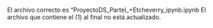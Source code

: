 El archivo correcto es “ProyectoDS_ParteI_+Etcheverry_ipynb.ipynb
El archivo que contiene el (1) al final no está actualizado.
